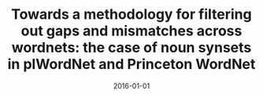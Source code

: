 ---
# Documentation: https://wowchemy.com/docs/managing-content/

title: 'Towards a methodology for filtering out gaps and mismatches across wordnets:
  the case of noun synsets in plWordNet and Princeton WordNet'
subtitle: ''
summary: ''
authors:
- Ewa K. Rudnicka
- Wojciech Witkowski
- Łukasz Grabowski
tags: []
categories: []
date: '2016-01-01'
lastmod: 2022-10-07T05:05:09Z
featured: false
draft: false

# Featured image
# To use, add an image named `featured.jpg/png` to your page's folder.
# Focal points: Smart, Center, TopLeft, Top, TopRight, Left, Right, BottomLeft, Bottom, BottomRight.
image:
  caption: ''
  focal_point: ''
  preview_only: false

# Projects (optional).
#   Associate this post with one or more of your projects.
#   Simply enter your project's folder or file name without extension.
#   E.g. `projects = ["internal-project"]` references `content/project/deep-learning/index.md`.
#   Otherwise, set `projects = []`.
projects: []
publishDate: '2022-10-07T05:05:08.841555Z'
publication_types:
- '1'
abstract: ''
publication: '*Proceedings of the Eight Global WordNet Conference, GWC 2016 : Bucharest,
  Romania, January 27-30, 2016*'
links:
- name: URL
  url: http://gwc2016.racai.ro/
---